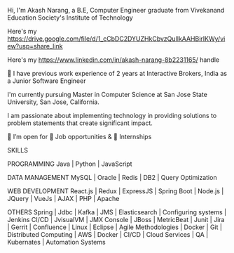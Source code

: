 Hi, I'm Akash Narang, a B.E, Computer Engineer graduate from Vivekanand Education Society's Institute of Technology

Here's my https://drive.google.com/file/d/1_cCbDC2DYUZHkCbvzQuIlkAAHBirIKWy/view?usp=share_link

Here's my https://www.linkedin.com/in/akash-narang-8b2231165/ handle

🔭 I have previous work experience of 2 years at Interactive Brokers, India as a Junior Software Engineer

I'm currently pursuing Master in Computer Science at San Jose State University, San Jose, California.

I am passionate about implementing technology in providing solutions to problem statements that create significant impact. 

👯 I’m open for 🏢 Job opportunities & 🏨 Internships


SKILLS

PROGRAMMING
Java | Python | JavaScript

DATA MANAGEMENT
MySQL | Oracle | Redis | DB2 | Query Optimization

WEB DEVELOPMENT
React.js | Redux | ExpressJS | Spring Boot | Node.js | JQuery | VueJs | AJAX | PHP | Apache 

OTHERS
Spring | Jdbc | Kafka | JMS | Elasticsearch | Configuring systems | Jenkins CI/CD | JvisualVM |
JMX Console | JBoss | MetricBeat | Junit | Jira | Gerrit | Confluence | Linux | Eclipse | Agile Methodologies | Docker |
Git | Distributed Computing | AWS | Docker | CI/CD | Cloud Services | QA | Kubernates | Automation Systems
